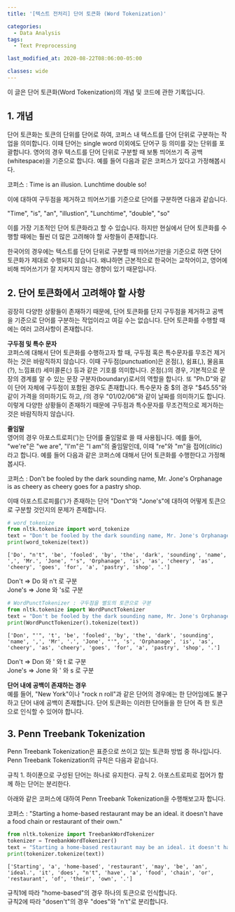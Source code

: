 ```yaml
---
title: '[텍스트 전처리] 단어 토큰화 (Word Tokenization)'

categories:
  - Data Analysis
tags:
  - Text Preprocessing

last_modified_at: 2020-08-22T08:06:00-05:00

classes: wide
---
```


이 글은 단어 토큰화(Word Tokenization)의 개념 및 코드에 관한 기록입니다.

## 1. 개념

단어 토큰화는 토큰의 단위를 단어로 하여, 코퍼스 내 텍스트를 단어 단위로 구분하는 작업을 의미합니다. 이때 단어는 single word 이외에도 단어구 등 의미를 갖는 단위를 포괄합니다. 영어의 경우 텍스트를 단어 단위로 구분할 때 보통 띄어쓰기 즉 공백(whitespace)을 기준으로 합니다. 예를 들어 다음과 같은 코퍼스가 있다고 가정해봅시다.

코퍼스 : Time is an illusion. Lunchtime double so!

이에 대하여 구두점을 제거하고 띄어쓰기를 기준으로 단어를 구분하면 다음과 같습니다.

"Time", "is", "an", "illustion", "Lunchtime", "double", "so"

이를 가장 기초적인 단어 토큰화라고 할 수 있습니다. 하지만 현실에서 단어 토큰화를 수행할 때에는 훨씬 더 많은 고려해야 할 사항들이 존재합니다.

한국어의 경우에는 텍스트를 단어 단위로 구분할 때 띄어쓰기만을 기준으로 하면 단어 토큰화가 제대로 수행되지 않습니다. 왜냐하면 근본적으로 한국어는 교착어이고, 영어에 비해 띄어쓰기가 잘 지켜지지 않는 경향이 있기 때문입니다.

## 2. 단어 토큰화에서 고려해야 할 사항

굉장히 다양한 상황들이 존재하기 때문에, 단어 토큰화를 단지 구두점을 제거하고 공백을 기준으로 단어를 구분하는 작업이라고 여길 수는 없습니다. 단어 토큰화를 수행할 때에는 여러 고려사항이 존재합니다.

**구두점 및 특수 문자**  
코퍼스에 대해서 단어 토큰화를 수행하고자 할 때, 구두점 혹은 특수문자를 무조건 제거하는 것은 바람직하지 않습니다. 이때 구두점(punctuation)은 온점(.), 쉼표(,), 물음표(?), 느낌표(!) 세미콜론(;) 등과 같은 기호를 의미합니다. 온점(.)의 경우, 기본적으로 문장의 경계를 알 수 있는 문장 구분자(boundary)로서의 역할을 합니다. 또 "Ph.D"와 같이 단어 자체에 구두점이 포함된 경우도 존재합니다. 특수문자 중 $의 경우 "$45.55"와 같이 가격을 의미하기도 하고, /의 경우 "01/02/06"와 같이 날짜를 의미하기도 합니다. 이렇게 다양한 상황들이 존재하기 때문에 구두점과 특수문자를 무조건적으로 제거하는 것은 바람직하지 않습니다.

**줄임말**  
영어의 경우 아포스트로피(')는 단어를 줄임말로 쓸 때 사용됩니다. 예를 들어, "we're"은 "we are", "I'm"은 "I am"의 줄임말인데, 이때 "re"와 "m"을 접어(clitic)라고 합니다. 예를 들어 다음과 같은 코퍼스에 대해서 단어 토큰화를 수행한다고 가정해봅시다.

코퍼스 : Don't be fooled by the dark sounding name, Mr. Jone's Orphanage is as cheery as cheery goes for a pastry shop.

이때 아포스트로피를(')가 존재하는 단어 "Don't"와 "Jone's"에 대하여 어떻게 토큰으로 구분할 것인지의 문제가 존재합니다.

```python
# word_tokenize
from nltk.tokenize import word_tokenize
text = "Don't be fooled by the dark sounding name, Mr. Jone's Orphanage is as cheery as cheery goes for a pastry shop."
print(word_tokenize(text))
```

    ['Do', "n't", 'be', 'fooled', 'by', 'the', 'dark', 'sounding', 'name', ',', 'Mr.', 'Jone', "'s", 'Orphanage', 'is', 'as', 'cheery', 'as', 'cheery', 'goes', 'for', 'a', 'pastry', 'shop', '.']


Don't => Do 와 n't 로 구분  
Jone's => Jone 와 's로 구분 

```python
# WordPunctTokenizer : 구두점을 별도의 토큰으로 구분
from nltk.tokenize import WordPunctTokenizer
text = "Don't be fooled by the dark sounding name, Mr. Jone's Orphanage is as cheery as cheery goes for a pastry shop."
print(WordPunctTokenizer().tokenize(text))
```

    ['Don', "'", 't', 'be', 'fooled', 'by', 'the', 'dark', 'sounding', 'name', ',', 'Mr', '.', 'Jone', "'", 's', 'Orphanage', 'is', 'as', 'cheery', 'as', 'cheery', 'goes', 'for', 'a', 'pastry', 'shop', '.']


Don't => Don 와 ' 와 t 로 구분  
Jone's => Jone 와 ' 와 s 로 구분

**단어 내에 공백이 존재하는 경우**  
예를 들어, "New York"이나 "rock n roll"과 같은 단어의 경우에는 한 단어임에도 불구하고 단어 내에 공백이 존재합니다. 단어 토큰화는 이러한 단어들을 한 단어 즉 한 토큰으로 인식할 수 있어야 합니다.

## 3. Penn Treebank Tokenization

Penn Treebank Tokenization은 표준으로 쓰이고 있는 토큰화 방법 중 하나입니다. Penn Treebank Tokenization의 규칙은 다음과 같습니다.

규칙 1. 하이푼으로 구성된 단어는 하나로 유지한다.
규칙 2. 아포스트로피로 접어가 함께 하는 단어는 분리한다.

아래와 같은 코퍼스에 대하여 Penn Treebank Tokenization을 수행해보고자 합니다.

코퍼스 : "Starting a home-based restaurant may be an ideal. it doesn't have a food chain or restaurant of their own."

```python
from nltk.tokenize import TreebankWordTokenizer
tokenizer = TreebankWordTokenizer()
text = "Starting a home-based restaurant may be an ideal. it doesn't have a food chain or restaurant of their own."
print(tokenizer.tokenize(text))
```

    ['Starting', 'a', 'home-based', 'restaurant', 'may', 'be', 'an', 'ideal.', 'it', 'does', "n't", 'have', 'a', 'food', 'chain', 'or', 'restaurant', 'of', 'their', 'own', '.']

규칙1에 따라 "home-based"의 경우 하나의 토큰으로 인식합니다.  
규칙2에 따라 "dosen't"의 경우 "does"와 "n't"로 분리합니다.

